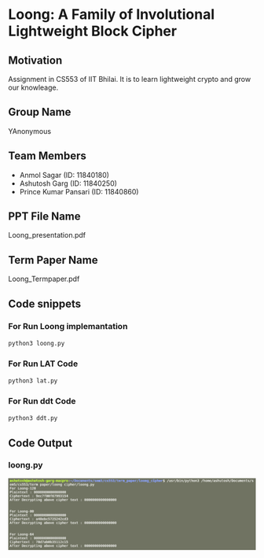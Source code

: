 # Loong: A Family of Involutional Lightweight Block Cipher

## Motivation
Assignment in CS553 of IIT Bhilai. It is to learn lightweight crypto and grow our knowleage.

## Group Name
YAnonymous

## Team Members
- Anmol Sagar (ID: 11840180)
- Ashutosh Garg (ID: 11840250)
- Prince Kumar Pansari (ID: 11840860)

## PPT File Name
Loong_presentation.pdf

## Term Paper Name
Loong_Termpaper.pdf

## Code snippets
### For Run Loong implemantation
```sh
python3 loong.py 
```
### For Run LAT Code
```sh
python3 lat.py 
```
### For Run ddt Code
```sh
python3 ddt.py 
```

## Code Output
### loong.py
![](./src/loong_output.png)

